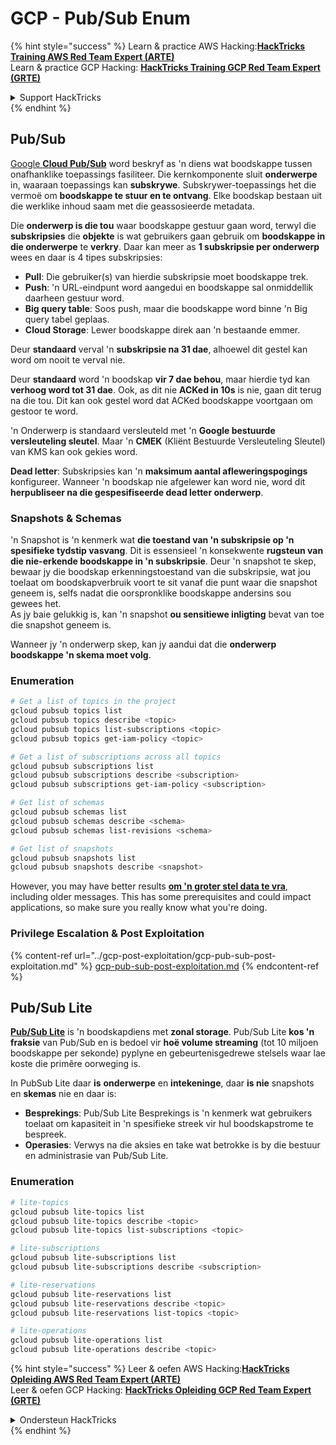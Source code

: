 # GCP - Pub/Sub Enum

{% hint style="success" %}
Learn & practice AWS Hacking:<img src="../../../.gitbook/assets/image (1) (1) (1).png" alt="" data-size="line">[**HackTricks Training AWS Red Team Expert (ARTE)**](https://training.hacktricks.xyz/courses/arte)<img src="../../../.gitbook/assets/image (1) (1) (1).png" alt="" data-size="line">\
Learn & practice GCP Hacking: <img src="../../../.gitbook/assets/image (2).png" alt="" data-size="line">[**HackTricks Training GCP Red Team Expert (GRTE)**<img src="../../../.gitbook/assets/image (2).png" alt="" data-size="line">](https://training.hacktricks.xyz/courses/grte)

<details>

<summary>Support HackTricks</summary>

* Check the [**subscription plans**](https://github.com/sponsors/carlospolop)!
* **Join the** 💬 [**Discord group**](https://discord.gg/hRep4RUj7f) or the [**telegram group**](https://t.me/peass) or **follow** us on **Twitter** 🐦 [**@hacktricks\_live**](https://twitter.com/hacktricks_live)**.**
* **Share hacking tricks by submitting PRs to the** [**HackTricks**](https://github.com/carlospolop/hacktricks) and [**HackTricks Cloud**](https://github.com/carlospolop/hacktricks-cloud) github repos.

</details>
{% endhint %}

## Pub/Sub <a href="#reviewing-cloud-pubsub" id="reviewing-cloud-pubsub"></a>

[Google **Cloud Pub/Sub**](https://cloud.google.com/pubsub/) word beskryf as 'n diens wat boodskappe tussen onafhanklike toepassings fasiliteer. Die kernkomponente sluit **onderwerpe** in, waaraan toepassings kan **subskrywe**. Subskrywer-toepassings het die vermoë om **boodskappe te stuur en te ontvang**. Elke boodskap bestaan uit die werklike inhoud saam met die geassosieerde metadata.

Die **onderwerp is die tou** waar boodskappe gestuur gaan word, terwyl die **subskripsies** die **objekte** is wat gebruikers gaan gebruik om **boodskappe in die onderwerpe** te **verkry**. Daar kan meer as **1 subskripsie per onderwerp** wees en daar is 4 tipes subskripsies:

* **Pull**: Die gebruiker(s) van hierdie subskripsie moet boodskappe trek.
* **Push**: 'n URL-eindpunt word aangedui en boodskappe sal onmiddellik daarheen gestuur word.
* **Big query table**: Soos push, maar die boodskappe word binne 'n Big query tabel geplaas.
* **Cloud Storage**: Lewer boodskappe direk aan 'n bestaande emmer.

Deur **standaard** verval 'n **subskripsie na 31 dae**, alhoewel dit gestel kan word om nooit te verval nie.

Deur **standaard** word 'n boodskap **vir 7 dae behou**, maar hierdie tyd kan **verhoog word tot 31 dae**. Ook, as dit nie **ACKed in 10s** is nie, gaan dit terug na die tou. Dit kan ook gestel word dat ACKed boodskappe voortgaan om gestoor te word.

'n Onderwerp is standaard versleuteld met 'n **Google bestuurde versleuteling sleutel**. Maar 'n **CMEK** (Kliënt Bestuurde Versleuteling Sleutel) van KMS kan ook gekies word.

**Dead letter**: Subskripsies kan 'n **maksimum aantal afleweringspogings** konfigureer. Wanneer 'n boodskap nie afgelewer kan word nie, word dit **herpubliseer na die gespesifiseerde dead letter onderwerp**.

### Snapshots & Schemas

'n Snapshot is 'n kenmerk wat **die toestand van 'n subskripsie op 'n spesifieke tydstip vasvang**. Dit is essensieel 'n konsekwente **rugsteun van die nie-erkende boodskappe in 'n subskripsie**. Deur 'n snapshot te skep, bewaar jy die boodskap erkenningstoestand van die subskripsie, wat jou toelaat om boodskapverbruik voort te sit vanaf die punt waar die snapshot geneem is, selfs nadat die oorspronklike boodskappe andersins sou gewees het.\
As jy baie gelukkig is, kan 'n snapshot **ou sensitiewe inligting** bevat van toe die snapshot geneem is.

Wanneer jy 'n onderwerp skep, kan jy aandui dat die **onderwerp boodskappe 'n skema moet volg**.

### Enumeration
```bash
# Get a list of topics in the project
gcloud pubsub topics list
gcloud pubsub topics describe <topic>
gcloud pubsub topics list-subscriptions <topic>
gcloud pubsub topics get-iam-policy <topic>

# Get a list of subscriptions across all topics
gcloud pubsub subscriptions list
gcloud pubsub subscriptions describe <subscription>
gcloud pubsub subscriptions get-iam-policy <subscription>

# Get list of schemas
gcloud pubsub schemas list
gcloud pubsub schemas describe <schema>
gcloud pubsub schemas list-revisions <schema>

# Get list of snapshots
gcloud pubsub snapshots list
gcloud pubsub snapshots describe <snapshot>
```
However, you may have better results [**om 'n groter stel data te vra**](https://cloud.google.com/pubsub/docs/replay-overview), including older messages. This has some prerequisites and could impact applications, so make sure you really know what you're doing.

### Privilege Escalation & Post Exploitation

{% content-ref url="../gcp-post-exploitation/gcp-pub-sub-post-exploitation.md" %}
[gcp-pub-sub-post-exploitation.md](../gcp-post-exploitation/gcp-pub-sub-post-exploitation.md)
{% endcontent-ref %}

## Pub/Sub Lite

[**Pub/Sub Lite**](https://cloud.google.com/pubsub/docs/choosing-pubsub-or-lite) is 'n boodskapdiens met **zonal storage**. Pub/Sub Lite **kos 'n fraksie** van Pub/Sub en is bedoel vir **hoë volume streaming** (tot 10 miljoen boodskappe per sekonde) pyplyne en gebeurtenisgedrewe stelsels waar lae koste die primêre oorweging is.

In PubSub Lite daar **is** **onderwerpe** en **intekeninge**, daar **is nie** snapshots en **skemas** nie en daar is:

* **Besprekings**: Pub/Sub Lite Besprekings is 'n kenmerk wat gebruikers toelaat om kapasiteit in 'n spesifieke streek vir hul boodskapstrome te bespreek.
* **Operasies**: Verwys na die aksies en take wat betrokke is by die bestuur en administrasie van Pub/Sub Lite.

### Enumeration
```bash
# lite-topics
gcloud pubsub lite-topics list
gcloud pubsub lite-topics describe <topic>
gcloud pubsub lite-topics list-subscriptions <topic>

# lite-subscriptions
gcloud pubsub lite-subscriptions list
gcloud pubsub lite-subscriptions describe <subscription>

# lite-reservations
gcloud pubsub lite-reservations list
gcloud pubsub lite-reservations describe <topic>
gcloud pubsub lite-reservations list-topics <topic>

# lite-operations
gcloud pubsub lite-operations list
gcloud pubsub lite-operations describe <topic>
```
{% hint style="success" %}
Leer & oefen AWS Hacking:<img src="../../../.gitbook/assets/image (1) (1) (1).png" alt="" data-size="line">[**HackTricks Opleiding AWS Red Team Expert (ARTE)**](https://training.hacktricks.xyz/courses/arte)<img src="../../../.gitbook/assets/image (1) (1) (1).png" alt="" data-size="line">\
Leer & oefen GCP Hacking: <img src="../../../.gitbook/assets/image (2).png" alt="" data-size="line">[**HackTricks Opleiding GCP Red Team Expert (GRTE)**<img src="../../../.gitbook/assets/image (2).png" alt="" data-size="line">](https://training.hacktricks.xyz/courses/grte)

<details>

<summary>Ondersteun HackTricks</summary>

* Kyk na die [**subskripsie planne**](https://github.com/sponsors/carlospolop)!
* **Sluit aan by die** 💬 [**Discord groep**](https://discord.gg/hRep4RUj7f) of die [**telegram groep**](https://t.me/peass) of **volg** ons op **Twitter** 🐦 [**@hacktricks\_live**](https://twitter.com/hacktricks_live)**.**
* **Deel hacking truuks deur PRs in te dien na die** [**HackTricks**](https://github.com/carlospolop/hacktricks) en [**HackTricks Cloud**](https://github.com/carlospolop/hacktricks-cloud) github repos.

</details>
{% endhint %}
